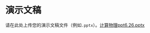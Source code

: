 # 演示文稿

请在此处上传您的演示文稿文件（例如`.pptx`）。[计算物理ppt6.26.pptx](https://github.com/user-attachments/files/20923051/ppt6.26.pptx)
